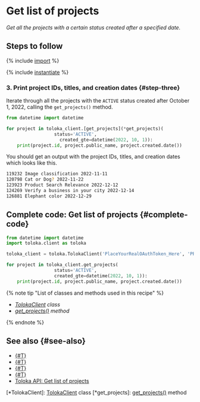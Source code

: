 # Get list of projects

_Get all the projects with a certain status created after a specified date._

## Steps to follow

{% include [import](../_includes/recipes/import.md) %}

{% include [instantiate](../_includes/recipes/instantiate.md) %}

### 3. Print project IDs, titles, and creation dates {#step-three}

Iterate through all the projects with the `ACTIVE` status created after October 1, 2022, calling the `get_projects()` method.

```python
from datetime import datetime

for project in toloka_client.[get_projects](*get_projects)(
                  status='ACTIVE',
                    created_gte=datetime(2022, 10, 1)):
    print(project.id, project.public_name, project.created.date())
```

You should get an output with the project IDs, titles, and creation dates which looks like this.

```bash
119232 Image classification 2022-11-11
120798 Cat or Dog? 2022-11-22
123923 Product Search Relevance 2022-12-12
124269 Verify a business in your city 2022-12-14
126881 Elephant color 2022-12-29
```

## Complete code: Get list of projects {#complete-code}

```python
from datetime import datetime
import toloka.client as toloka

toloka_client = toloka.TolokaClient('PlaceYourRealOAuthToken_Here', 'PRODUCTION')

for project in toloka_client.get_projects(
                  status='ACTIVE',
                  created_gte=datetime(2022, 10, 1)):
    print(project.id, project.public_name, project.created.date())
```

{% note tip "List of classes and methods used in this recipe" %}

- _[TolokaClient](../reference/toloka.client.TolokaClient.md) class_
- _[get_projects()](../reference/toloka.client.TolokaClient.get_projects.md) method_

{% endnote %}

## See also {#see-also}

- [{#T}](../../guide/concepts/overview.md)
- [{#T}](learn-basics.md)
- [{#T}](use-cases.md)
- [{#T}](get-project-by-id.md)
- [Toloka API: Get list of projects](https://toloka.ai/docs/api/api-reference/#get-/projects)

[*TolokaClient]: [TolokaClient](../reference/toloka.client.TolokaClient.md) class
[*get_projects]: [get_projects()](../reference/toloka.client.TolokaClient.get_projects.md) method